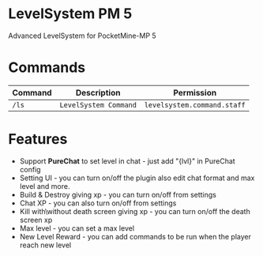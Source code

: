 # LevelSystem PM 5
Advanced LevelSystem for PocketMine-MP 5

# Commands
Command | Description | Permission
--- | --- | ---
`/ls` | `LevelSystem Command` | `levelsystem.command.staff`

# Features
- Support **PureChat** to set level in chat - just add "{lvl}" in PureChat config
- Setting UI - you can turn on/off the plugin also edit chat format and max level and more.
- Build & Destroy giving xp - you can turn on/off from settings 
- Chat XP - you can also turn on/off from settings
- Kill with\without death screen giving xp - you can turn on/off the death screen xp
- Max level - you can set a max level
- New Level Reward - you can add commands to be run when the player reach new level
